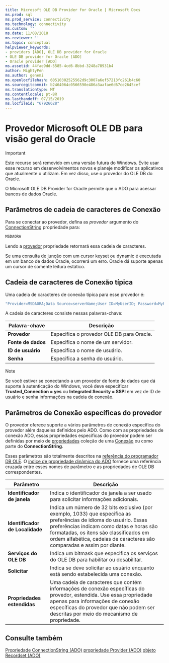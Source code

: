 ```yaml
---
title: Microsoft OLE DB Provider for Oracle | Microsoft Docs
ms.prod: sql
ms.prod_service: connectivity
ms.technology: connectivity
ms.custom: ''
ms.date: 11/08/2018
ms.reviewer: ''
ms.topic: conceptual
helpviewer_keywords:
- providers [ADO], OLE DB provider for Oracle
- OLE DB provider for Oracle [ADO]
- Oracle provider [ADO]
ms.assetid: 44fae9dd-5585-4cd6-8bbd-3248a78931b4
author: MightyPen
ms.author: genemi
ms.openlocfilehash: 60510302525562d9c3007a6ef57213fc261b4c60
ms.sourcegitcommit: b2464064c0566590e486a3aafae6d67ce2645cef
ms.translationtype: MT
ms.contentlocale: pt-BR
ms.lasthandoff: 07/15/2019
ms.locfileid: "67926628"
---
```

# <a name="microsoft-ole-db-provider-for-oracle-overview"></a>Provedor Microsoft OLE DB para visão geral do Oracle
> [!IMPORTANT]
>  Este recurso será removido em uma versão futura do Windows. Evite usar esse recurso em desenvolvimentos novos e planeje modificar os aplicativos que atualmente o utilizam. Em vez disso, use o provedor do OLE DB do Oracle.

 O Microsoft OLE DB Provider for Oracle permite que o ADO para acessar bancos de dados Oracle.

## <a name="connection-string-parameters"></a>Parâmetros de cadeia de caracteres de Conexão
 Para se conectar ao provedor, defina as *provedor* argumento do [ConnectionString](../../../ado/reference/ado-api/connectionstring-property-ado.md) propriedade para:

```vb
MSDAORA
```

 Lendo a [provedor](../../../ado/reference/ado-api/provider-property-ado.md) propriedade retornará essa cadeia de caracteres.

 Se uma consulta de junção com um cursor keyset ou dynamic é executada em um banco de dados Oracle, ocorrerá um erro. Oracle dá suporte apenas um cursor de somente leitura estático.

## <a name="typical-connection-string"></a>Cadeia de caracteres de Conexão típica
 Uma cadeia de caracteres de conexão típica para esse provedor é:

```vb
"Provider=MSDAORA;Data Source=serverName;User ID=MyUserID; Password=MyPassword;"
```

 A cadeia de caracteres consiste nessas palavras-chave:

|Palavra-chave|Descrição|
|-------------|-----------------|
|**Provedor**|Especifica o provedor OLE DB para Oracle.|
|**Fonte de dados**|Especifica o nome de um servidor.|
|**ID de usuário**|Especifica o nome de usuário.|
|**Senha**|Especifica a senha do usuário.|

> [!NOTE]
>  Se você estiver se conectando a um provedor de fonte de dados que dá suporte à autenticação do Windows, você deve especificar **Trusted_Connection = yes** ou **Integrated Security = SSPI** em vez de ID de usuário e senha informações na cadeia de conexão.

## <a name="provider-specific-connection-parameters"></a>Parâmetros de Conexão específicas do provedor
 O provedor oferece suporte a vários parâmetros de conexão específica do provedor além daqueles definidos pelo ADO. Como com as propriedades de conexão ADO, essas propriedades específicas do provedor podem ser definidas por meio de [propriedades](../../../ado/reference/ado-api/properties-collection-ado.md) coleção de uma [Conexão](../../../ado/reference/ado-api/connection-object-ado.md) ou como parte do **ConnectionString**.

 Esses parâmetros são totalmente descritos na [referência do programador DB OLE](https://msdn.microsoft.com/3c5e2dd5-35e5-4a93-ac3a-3818bb43bbf8). O [índice de propriedade dinâmica do ADO](../../../ado/reference/ado-api/ado-dynamic-property-index.md) fornece uma referência cruzada entre esses nomes de parâmetro e as propriedades de OLE DB correspondentes.

|Parâmetro|Descrição|
|---------------|-----------------|
|**Identificador de janela**|Indica o identificador de janela a ser usado para solicitar informações adicionais.|
|**Identificador de Localidade**|Indica um número de 32 bits exclusivo (por exemplo, 1033) que especifica as preferências de idioma do usuário. Essas preferências indicam como datas e horas são formatadas, os itens são classificados em ordem alfabética, cadeias de caracteres são comparadas e assim por diante.|
|**Serviços do OLE DB**|Indica um bitmask que especifica os serviços do OLE DB para habilitar ou desabilitar.|
|**Solicitar**|Indica se deve solicitar ao usuário enquanto está sendo estabelecida uma conexão.|
|**Propriedades estendidas**|Uma cadeia de caracteres que contém informações de conexão específicas do provedor, estendida. Use essa propriedade apenas para informações de conexão específicas do provedor que não podem ser descritas por meio do mecanismo de propriedade.|

## <a name="see-also"></a>Consulte também
 [Propriedade ConnectionString (ADO)](../../../ado/reference/ado-api/connectionstring-property-ado.md) [propriedade Provider (ADO)](../../../ado/reference/ado-api/provider-property-ado.md) [objeto Recordset (ADO)](../../../ado/reference/ado-api/recordset-object-ado.md)
